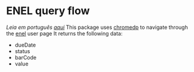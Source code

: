 # ENEL query flow
_Leia em português [aqui](https://github.com/ozzono/enel_invoice/blob/master/README_pt.md)_
This package uses [chromedp](github.com/chromedp/chromedp) to navigate through the [enel](https://portalhome.eneldistribuicaosp.com.br/#/login) user page
It returns the following data:
- dueDate
- status
- barCode
- value